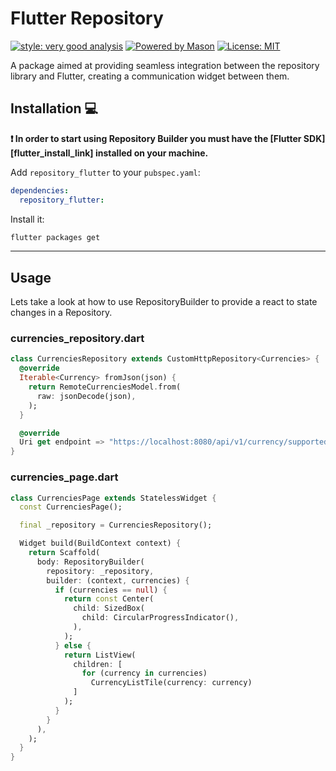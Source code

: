 # Flutter Repository

[![style: very good analysis][very_good_analysis_badge]][very_good_analysis_link]
[![Powered by Mason](https://img.shields.io/endpoint?url=https%3A%2F%2Ftinyurl.com%2Fmason-badge)](https://github.com/felangel/mason)
[![License: MIT][license_badge]][license_link]

A package aimed at providing seamless integration between the repository library and Flutter, creating a communication widget between them.

## Installation 💻

**❗ In order to start using Repository Builder you must have the [Flutter SDK][flutter_install_link] installed on your machine.**

Add `repository_flutter` to your `pubspec.yaml`:

```yaml
dependencies:
  repository_flutter:
```

Install it:

```sh
flutter packages get
```

---

## Usage

Lets take a look at how to use RepositoryBuilder to provide a react to state changes in a Repository.

### currencies_repository.dart

```dart
class CurrenciesRepository extends CustomHttpRepository<Currencies> {
  @override
  Iterable<Currency> fromJson(json) {
    return RemoteCurrenciesModel.from(
      raw: jsonDecode(json),
    );
  }

  @override
  Uri get endpoint => "https://localhost:8080/api/v1/currency/supported";
}
```

### currencies_page.dart

```dart
class CurrenciesPage extends StatelessWidget {
  const CurrenciesPage();

  final _repository = CurrenciesRepository();

  Widget build(BuildContext context) {
    return Scaffold(
      body: RepositoryBuilder(
        repository: _repository,
        builder: (context, currencies) {
          if (currencies == null) {
            return const Center(
              child: SizedBox(
                child: CircularProgressIndicator(),
              ),
            );
          } else {
            return ListView(
              children: [
                for (currency in currencies)
                  CurrencyListTile(currency: currency)
              ]
            );
          }
        }
      ),
    );
  }
}
```

[dart_install_link]: https://dart.dev/get-dart
[github_actions_link]: https://docs.github.com/en/actions/learn-github-actions
[license_badge]: https://img.shields.io/badge/license-MIT-blue.svg
[license_link]: https://opensource.org/licenses/MIT
[logo_black]: https://raw.githubusercontent.com/VGVentures/very_good_brand/main/styles/README/vgv_logo_black.png#gh-light-mode-only
[logo_white]: https://raw.githubusercontent.com/VGVentures/very_good_brand/main/styles/README/vgv_logo_white.png#gh-dark-mode-only
[mason_link]: https://github.com/felangel/mason
[very_good_analysis_badge]: https://img.shields.io/badge/style-very_good_analysis-B22C89.svg
[very_good_analysis_link]: https://pub.dev/packages/very_good_analysis
[very_good_coverage_link]: https://github.com/marketplace/actions/very-good-coverage
[very_good_ventures_link]: https://verygood.ventures
[very_good_ventures_link_light]: https://verygood.ventures#gh-light-mode-only
[very_good_ventures_link_dark]: https://verygood.ventures#gh-dark-mode-only
[very_good_workflows_link]: https://github.com/VeryGoodOpenSource/very_good_workflows

